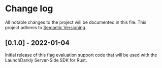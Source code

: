 # Change log

All notable changes to the project will be documented in this file. This project adheres to [Semantic Versioning](http://semver.org).

## [0.1.0] - 2022-01-04
Initial release of this flag evaluation support code that will be used with the LaunchDarkly Server-Side SDK for Rust.
